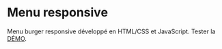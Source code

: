 # Menu responsive
Menu burger responsive développé en HTML/CSS et JavaScript.
Tester la [DÉMO](http://yohan-chevrot.fr/demos/Menu_Responsive/).
